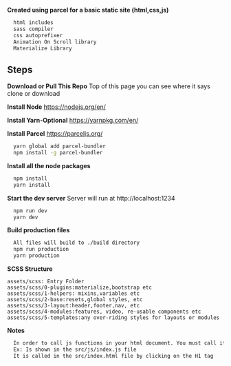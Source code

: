 **Created using parcel for a basic static site (html,css,js)**

```bash
  html includes
  sass compiler
  css autoprefixer
  Animation On Scroll library
  Materialize Library
```

## Steps

**Download or Pull This Repo**
Top of this page you can see where it says clone or download

**Install Node**
https://nodejs.org/en/

**Install Yarn-Optional**
https://yarnpkg.com/en/

**Install Parcel**
https://parceljs.org/

```bash
  yarn global add parcel-bundler
  npm install -g parcel-bundler
```

**Install all the node packages**

```bash
  npm install
  yarn install
```

**Start the dev server**
Server will run at http://localhost:1234

```bash
  npm run dev
  yarn dev
```

**Build production files**

```bash
  All files will build to ./build directory
  npm run production
  yarn production
```

**SCSS Structure**

```
assets/scss: Entry Folder
assets/scss/0-plugins:materialize,bootstrap etc
assets/scss/1-helpers: mixins,variables etc
assets/scss/2-base:resets,global styles, etc
assets/scss/3-layout:header,footer,nav, etc
assets/scss/4-modules:features, video, re-usable components etc
assets/scss/5-templates:any over-riding styles for layouts or modules
```

**Notes**

```bash
  In order to call js functions in your html document. You must call it via  index.function
  Ex: Is shown in the src/js/index.js file
  It is called in the src/index.html file by clicking on the H1 tag
```

